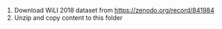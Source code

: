 1. Download WiLI 2018 dataset from https://zenodo.org/record/841984
2. Unzip and copy content to this folder